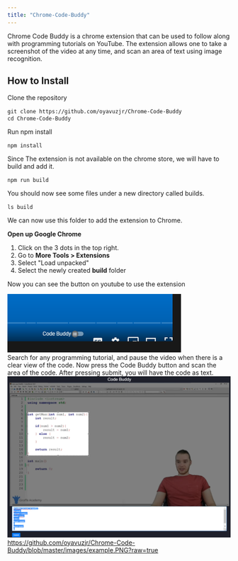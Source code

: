 ```yaml
---
title: "Chrome-Code-Buddy"
---
```


Chrome Code Buddy is a chrome extension that can be used to follow along with programming tutorials on YouTube.
The extension allows one to take a screenshot of the video at any time, and scan an area of text using image recognition.
## How to Install  

Clone the repository  

    git clone https://github.com/oyavuzjr/Chrome-Code-Buddy
    cd Chrome-Code-Buddy
Run npm install

    npm install  
Since The extension is not available on the chrome store, we will have to build and add it.  

    npm run build
You should now see some files under a new directory called builds.  

    ls build 
We can now use this folder to add the extension to Chrome.

**Open up Google Chrome** 
1. Click on the 3 dots in the top right.
2. Go to **More Tools > Extensions**
3. Select "Load unpacked"
4. Select the newly created **build** folder

Now you can see the button on youtube to use the extension  

![YouTube Button](https://github.com/oyavuzjr/Chrome-Code-Buddy/blob/master/images/ytbutton.PNG?raw=true )  
Search for any programming tutorial, and pause the video when there is a clear view of the code. 
Now press the Code Buddy button and scan the area of the code.
After pressing submit, you will have the code as text.
![YouTube Button](https://github.com/oyavuzjr/Chrome-Code-Buddy/blob/master/images/example.PNG?raw=true )  
https://github.com/oyavuzjr/Chrome-Code-Buddy/blob/master/images/example.PNG?raw=true
